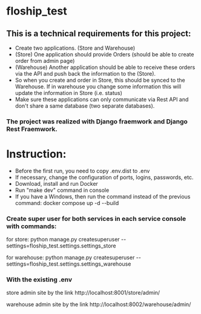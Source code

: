 # floship_test

## This is a technical requirements for this project:
* Create two applications. (Store and Warehouse)
* (Store) One application should provide Orders (should be able to create order from admin page)
* (Warehouse) Another application should be able to receive these orders via the API and push back the information to the (Store).
* So when you create and order in Store, this should be synced to the Warehouse. If in warehouse you change some information this will update the information in Store (i.e. status)
* Make sure these applications can only communicate via Rest API and don't share a same database (two separate databases).


### The project was realized with Django fraemwork and Django Rest Fraemwork.

# Instruction:

* Before the first run, you need to copy .env.dist to .env
* If necessary, change the configuration of ports, logins, passwords, etc.
* Download, install and run Docker
* Run "make dev" command in console
* If you have a Windows, then run the command instead of the previous command: docker compose up -d --build

### Create super user for both services in each service console with commands:

for store: python manage.py createsuperuser --settings=floship_test.settings.settings_store

for warehouse: python manage.py createsuperuser --settings=floship_test.settings.settings_warehouse


### With the existing .env

store admin site by the link http://localhost:8001/store/admin/

warehouse admin site by the link http://localhost:8002/warehouse/admin/

